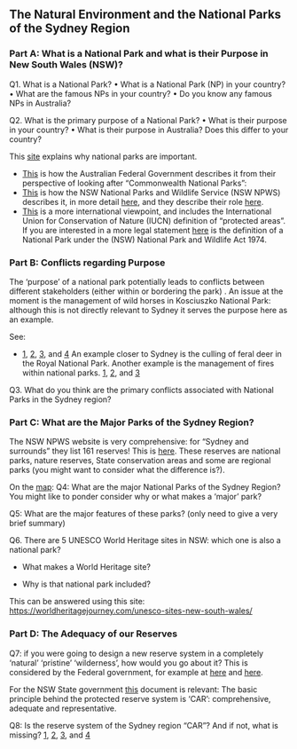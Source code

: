 ## The Natural Environment and the National Parks of the Sydney Region

### Part A: What is a National Park and what is their Purpose in New South Wales (NSW)?

Q1. What is a National Park?
• What is a National Park (NP) in your country?
• What are the famous NPs in your country?
• Do you know any famous NPs in Australia?



Q2. What is the primary purpose of a National Park?
• What is their purpose in your country?
• What is their purpose in Australia? Does this differ to your country?



This [site](https://npansw.org.au/what-we-do/why-are-national-parks-important/) explains why national parks are important.

* [This](https://www.dcceew.gov.au/sites/default/files/documents/parks-australia-science-direction-statement-2018-2022-v2.pdf) is how the Australian Federal Government describes it from their perspective of looking after “Commonwealth National Parks”:
* [This](https://www.nationalparks.nsw.gov.au/conservation-and-heritage/our-parks) is how the NSW National Parks and Wildlife Service (NSW NPWS) describes it, in more detail [here](https://blog.nationalparks.nsw.gov.au/whats-a-national-park-and-why-does-it-matter/), and they describe their role [here](http://www.nationalparks.nsw.gov.au/about-npws/what-we-do).
* [This](https://en.wikipedia.org/wiki/National_park) is a more international viewpoint, and includes the International Union for Conservation of Nature (IUCN) definition of “protected areas”. If you are interested in a more legal statement [here](http://www.austlii.edu.au/au/legis/nsw/consol_act/npawa1974247/s30e.html) is the definition of a National Park under the (NSW) National Park and Wildlife Act 1974.



### Part B: Conflicts regarding Purpose

The ‘purpose’ of a national park potentially leads to conflicts between different stakeholders (either within or bordering the park) . An issue at the moment is the management of wild horses in Kosciuszko National Park: although this is not directly relevant to Sydney it serves the purpose here as an example.

See:

* [1](https://www.environment.nsw.gov.au/topics/animals-and-plants/pest-animals-and-weeds/pest-animals/wild-horses), [2](http://www.smh.com.au/environment/brumbies-cull-battle-over-wild-horses-in-kosciuskonational-park-heats-up-20170609-gwnyob.html), [3](http://www.smh.com.au/environment/animals/national-parks-association-supports-cullingwild-horses-in-snowy-mountains-20160105-glzgv5.html), and [4](https://www.theguardian.com/environment/2016/aug/23/national-parks-100th-birthday-political-threats)
  An example closer to Sydney is the culling of feral deer in the Royal National Park. Another example
  is the management of fires within national parks. [1](https://www.environment.nsw.gov.au/topics/animals-and-plants/pest-animals-and-weeds/pest-animals/feral-deer), [2](https://www.environment.nsw.gov.au/news/ongoing-operations-to-remove-feral-deer-in-royal-national-park-a-success), and [3](https://www.theleader.com.au/story/7311835/90-feral-rusa-deer-removed-in-national-park-aerial-operation/)

Q3. What do you think are the primary conflicts associated with National Parks in the Sydney
region?



### Part C: What are the Major Parks of the Sydney Region?

The NSW NPWS website is very comprehensive: for “Sydney and surrounds” they list 161 reserves!
This is [here](https://www.nationalparks.nsw.gov.au/visit-a-park/regions/sydney-and-surrounds). These reserves are national parks, nature reserves, State conservation areas and some are regional
parks (you might want to consider what the difference is?).

On the [map](https://www.nationalparks.nsw.gov.au/visit-a-park/regions/sydney-and-surrounds/map):
Q4: What are the major National Parks of the Sydney Region? You might like to ponder consider why or what makes a ‘major’ park?

Q5: What are the major features of these parks? (only need to give a very brief summary)

Q6. There are 5 UNESCO World Heritage sites in NSW: which one is also a national park?

* What makes a World Heritage site?

* Why is that national park included?

This can be answered using this site:
https://worldheritagejourney.com/unesco-sites-new-south-wales/



### Part D: The Adequacy of our Reserves

Q7: if you were going to design a new reserve system in a completely ‘natural’ ‘pristine’ ‘wilderness’, how would you go about it? This is considered by the Federal government, for example at [here](http://www.environment.gov.au/land/nrs/about-nrs/requirements) and [here](http://www.environment.gov.au/land/nrs/science/scientific-framework).

For the NSW State government [this](https://www.environment.nsw.gov.au/topics/parks-reserves-and-protected-areas/establishing-new-parks-and-protected-areas) document is relevant:
The basic principle behind the protected reserve system is ‘CAR’: comprehensive, adequate and representative.

Q8: Is the reserve system of the Sydney region “CAR”? And if not, what is missing? [1](https://npansw.org.au/2022/12/20/its-time-for-nsw-to-get-moving-on-protecting-nature/), [2](https://npansw.org.au/2016/03/26/the-coalition-announces-its-vision-for-agriculture-in-nsw-native-vegetation-gets-the-chop-park-protection-news/), [3](https://npansw.org.au/2016/03/26/scrapping-the-native-vegetation-act-would-be-a-black-day-for-nature-in-nsw-park-protection-news/), and [4](https://www.agriculture.gov.au/sites/default/files/sitecollectiondocuments/rfa/regions/nsw-southern/rfa/nsw_sthn_rfa.pdf)

​                      